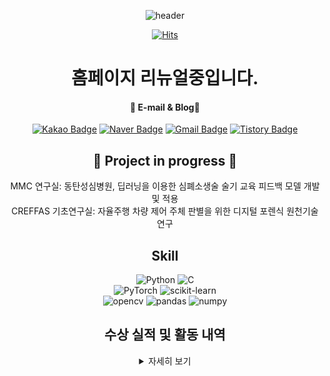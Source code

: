 <div align="center"> 
   
![header](https://capsule-render.vercel.app/api?type=waving&color=gradient&customColorList=1,14,15,18,19,20,25,27,28&height=230&section=header&text=SEONGJI-KO&animation=scaleIn&fontSize=90&fontAlignY=38&desc=Thank%20you%20for%20visiting%20my%20GitHub.&descAlignY=57&descAlign=62) </br>

[![Hits](https://hits.seeyoufarm.com/api/count/incr/badge.svg?url=https%3A%2F%2Fgithub.com%2Fseongjiko&count_bg=%23B9D7ED&title_bg=%235C6BC0&icon=github.svg&icon_color=%23FFFFFF&title=Visitors&edge_flat=false)](https://hits.seeyoufarm.com)

# 홈페이지 리뉴얼중입니다.
#### :link: E-mail & Blog:link:
[![Kakao Badge](https://img.shields.io/badge/Kakao-FFCD00?style=flat-square&logo=Kakaotalk&logoColor=white&link=mailto:soc06202@kakao.com)](mailto:soc06202@kakao.com)
[![Naver Badge](https://img.shields.io/badge/Naver-03C75A?style=flat-square&logo=Naver&logoColor=white&link=mailto:soc06202@naver.com)](mailto:soc06202@naver.com)
[![Gmail Badge](https://img.shields.io/badge/Gmail-d14836?style=flat-square&logo=Gmail&logoColor=white&link=mailto:soc06202@gmail.com)](mailto:soc06202@gmail.com)
[![Tistory Badge](https://img.shields.io/badge/Tistory-000000?style=flat-square&logo=Tistory&logoColor=white&link=mailto:soc06202@gmail.com)](mailto:soc06202@gmail.com)


## 📓 Project in progress 📓
MMC 연구실: 동탄성심병원, 딥러닝을 이용한 심폐소생술 술기 교육 피드백 모델 개발 및 적용 </br>
CREFFAS 기초연구실: 자율주행 차량 제어 주체 판별을 위한 디지털 포렌식 원천기술 연구 </br>

## Skill
![Python](https://img.shields.io/badge/python-3776AB?style=flat&logo=python&logoColor=white)
![C](https://img.shields.io/badge/C-A8B9CC?style=flat&logo=C&logoColor=white) <br>
![PyTorch](https://img.shields.io/badge/PyTorch-EE4C2C?style=flat&logo=PyTorch&logoColor=white)
![scikit-learn](https://img.shields.io/badge/scikit_learn-F7931E?style=flat&logo=scikit-learn&logoColor=white) <br>
![opencv](https://img.shields.io/badge/opencv-5C3EE8?style=flat&logo=opencv&logoColor=white)
![pandas](https://img.shields.io/badge/pandas-150458?style=flat&logo=pandas&logoColor=white)
![numpy](https://img.shields.io/badge/numpy-013243?style=flat&logo=numpy&logoColor=white)

## 수상 실적 및 활동 내역 
<details>
<summary> 자세히 보기 </summary>
<div markdown="1">

## :trophy: 교외 대회 수상내역  :trophy:
<details>
<summary> 교외 대회 수상내역 보기 </summary>
<div markdown="1">

| Award 	| Date                         	          | Task                  	| 
|-------------	|---------------------------------   |-----------------------	|
| 🏆 과학기술정보통신부 장관상(대상)      	| 6학기    | [제 9회 대한민국 SW융합 해커톤 대회)](https://github.com/seongjiko/DeepSeat_project)    |
| 👍 장려상   |   6학기   |   [ACK 2022 학부생 논문 경진 대회](https://kiss.kstudy.com/Detail/Ar?key=3988536)
| 👍 우수논문상   |    6학기    |    2022 정보보호학회 동계학술대회(CISC-W’22)  |
| 👍 SW중심대학협의회장상(장려상)   |   6학기   |   [SW중심대학 공동 AI 경진대회 <본선>](https://github.com/seongjiko/customocr)   |

</div>
</details>

## :trophy: 한림대학교 교내 수상내역 :trophy:
<details>
<summary> 한림대학교 교내 수상내역 보기 </summary>
<div markdown="1">  
   
   
| Award 	| Date                         	          | Task                  	| 
|-------------	|---------------------------------   |-----------------------	|
| 🥇인기상 1위      	| 2학기    | 교내 코딩 학술 동아리 씨애랑 2018년도 SW전시회 출품    |
| 🥈은상 2위      	| 4학기    | [교내 SW사업단 주최 제 1회 SW 교육영상 공모전](https://www.youtube.com/playlist?list=PL840mWpdPGmDbekDZ_EOdY55ps3qi1FTg)    |
| 🥇대상 1위      	| 4학기    | [교내 소프트웨어 융합대학 학술 콘테스트(서공제) 개인 부문](https://github.com/seongjiko/Dodge-Ver1.1)   |
| 🥉동상 3위     	| 4학기    | 교내 소프트웨어 융합대학 학술 콘테스트(서공제) 팀 부문   |
| 🥉인기상 2위     	| 4학기    | [교내 코딩 학술 동아리 씨애랑 2019년도 SW전시회 출품](https://github.com/seongjiko/SpaceDodge)     |
| 🥉금상 1위     	   | 5학기    | [교내 SW사업단 주최 SW week, SW 영상 제작 공모전 대회](https://drive.google.com/file/d/1H8nFhMbOrxW9hFLLlo55LjiX5zPZM1jK/view?usp=sharing)     |
| 🥇금상 1위         | 5학기    | 교내 SW사업단 주최 SW week, 오픈소스 소프트웨어 활용 경진대회 |
| 🥈금상 2위         | 5학기    | 교내 SW사업단 주최 SW week, SW 창업 아이디어 경진대회  |
| 🥈은상 2위         | 5학기    | 교내 SW사업단 주최 SW week, SW기초대회 (파이썬 퀴즈 온 더 한림)  |
| 🥇최우수상 1위         | 5학기    | 교내 LINK+ 사업단 주최 커리어 포트폴리오 경진대회  |
| 🥇최우수상 1위         | 5학기    | 교내 LINK+ 사업단 주최 커리어 포트폴리오 경진대회  |
| 🥈금상 2위         | 6학기   | [2022년 1학기, 교내 SW사업단 주최 SW 캡스톤디자인 (DeepSeat)](https://github.com/seongjiko/DeepSeat_project) |
| 🥉동상 3위         | 7학기   | 2022년 교내 SW사업단 주최 Gitgub 포트폴리오 경진대회 |

</div>
</details>

## 🤖 AI 경진대회 참가이력 🤖
<details>
<summary> AI 경진대회 참가 이력 보기 </summary>
<div markdown="1">

| Competition 	| Subject                         	                | Task                  	| Rank / participants           | Percentile 	| Date  	|
|-------------	|---------------------------------	                |-----------------------	|---------------	            |------------	|-------	|
| Dacon       	| 2023 SW중심대학 공동 AI 경진대회	                | Vision (Segmentation)   	| ? / 975명 	                | -             | 진행중 	|
| Dacon       	| 도배 하자 유형 분류 AI 경진대회 	                | Vision (Classifier)   	| 41등 / 1,025팀 	            | 상위 4%    	| 23/05 	|
| Dacon       	| 포디블록 구조 추출 AI 경진대회  	                | Vision (Segmentation) 	| 85등 / 461팀     	            | 상위 19%     	| 23/01     |
| Dacon        	| [2022 SW중심대학 공동 AI 경진대회](https://github.com/seongjiko/customocr) (수상)        	| Vision (OCR)             	| 5등 / 77팀             	    | 상위 7%      	| 22/10     |
| Dacon        	| 자율주행 센서의 안테나 성능 예측 AI경진대회        | Tabular             	    | 226등 / 975팀             	| 상위 23%      | 22/08     |
| Dacon(basic)  | [항공사 고객 만족도 예측 경진대회](https://sjkoding.tistory.com/14)        	        | Tabular             	    | 2등 / 615명             	    | 상위 1%      	| 22/02     |
| Dacon(basic)  | 영화 리뷰 감정분석 경진대회        	            | NLP             	        | 39등 / 605명             	    | 상위 6%      	| -      	|
| Dacon(basic)  | [펭귄 몸무게 예측 경진대회](https://sjkoding.tistory.com/7)        	                | Tabular             	    | 26등 / 725명             	    | 상위 3%      	| 22/01     |
 
</div>
</details>

## :bulb: 교내 교육 관련 활동내역 :bulb:

<details>
<summary> 교내 교육 관련 활동내역 보기 </summary>
<div markdown="1">
   
| Role 	| Date                         	          | Task                  	|     Subject   |
|-------------	|---------------------------------   |-----------------------	|-------------  |
| 보조강사      	| 18-동계    | 교내 신입생 SW캠프 보조강사 활동    |   JAVA
| 보조강사      	| 19-1    | 교내 SW사업단 주최 교원 SW교육 보조강사활동    |   Python   |
| 멘토      	| 19-1    | 교내 코딩 학술 동아리 씨애랑 멘토활동    |   Java   |
| 멘토      	| 19-1    | 교내 코딩 학술 동아리 노네임 멘토활동    |   C   |
| 멘토      	| 19-1    | 교내 SW사업단 주최 SW멘토링 멘토활동    |   Python   |
| 멘토      	| 19-하계    | SW 기초역량 강화 프로그램 멘토활동    |   C   |
| 멘토      	| 21-2    | 교내 코딩 학술 동아리 씨애랑 멘토활동    |   Algorithm (Python)   |
| 멘토      	| 21-2    | 교내 코딩 학술 동아리 씨애랑 멘토활동    |   Python   |
| 멘토      	| 21-2    | 교내 상생러닝 디딤돌 멘토링 멘토활동    |   학업 멘토   |
| 멘토      	| 21-2    | 교내 교과목 멘토링 멘토활동    |   C++, R   |
| 멘토      	| 22-동계    | 교내 SW사업단 동계 전공 멘토링 멘토활동    |   Python   |
| 멘토      	| 22-하계    | 교내 SW사업단 동계 전공 멘토링 멘토활동    |   Python   |
</div>
</details>

##  :mortar_board: 교내 활동내역 :mortar_board:

<details>
<summary> 교내 활동내역 보기 </summary>
<div markdown="1">
   
| Activity 	| Date                         	          | Detail                  	|   Role   |
|-------------	|---------------------------------   |-----------------------	|-------------  |
|   동아리 👨‍🎓   |   2018 ~   |   교내 소프트웨어융합대학 학술 동아리 씨애랑 회원 등록   |  회원  |
|   동아리 ⚽   |   2018 ~   |   교내 SW축구동아리 일레븐 회원 등록   |  회원  |
|   동아리 👨‍🎓   |   2019-1학기  |   교내 SW사업단, 학술 봉사 동아리 HSV 활동   |  회원  |
|   동아리 👨‍🎓   |   2019-1  |   교내 소프트웨어융합대학 학술 동아리 씨애랑   |  기획국장  |
|   동아리 👨‍🎓   |   2019-2  |   교내 소프트웨어융합대학 학술 동아리 씨애랑   |  라온팀장  |
|   동아리 👨‍🎓   |   2021-2  |   교내 소프트웨어융합대학 학술 동아리 씨애랑   |  기획국장  |
|   동아리 👨‍🎓   |   2022    |   교내 소프트웨어융합대학 학술 동아리 씨애랑   |  회장  |
|   연구실 💻  |   2022   |   2021년도 교내 MMC(Multimedia Computing Laboratory) 학부 연구생 등록   |   학부연구생   |
|   연구실 💻  |   2023-1   |   교내 스마트컴퓨팅 연구소 보조연구원 등록   |   보조연구원   |
|   학생회 🏫  |   2019   |   제 1대 빅데이터 학생회 '한결'   |   홍보부장   |
|   학생회 🏫  |   2021   |   제 3대 빅데이터 학생회 'PLUS'   |   복지부장   |
|   학생회 🏫  |   2022   |   제 4대 소프트웨어융합대학 학생회 'A:BLE'   |   홍보국장   |
</div>
</details>


## 🏫 핵심 특강 🏫

<details>
<summary> 교내 활동내역 보기 </summary>
<div markdown="1">

| Institution  	| Date                         	          | Detail                  	|   Subject   |
|-------------	|---------------------------------   |-----------------------	|-------------  |
|   멀티캠퍼스   |   2021.12.27 ~ 2022.01.05 (56H)   |   파이썬 DT 교육 심화, 전공반   |     AI/Data   |
|   멀티캠퍼스   |   2022.02.14 ~ 2022.02.19 (40H)   |   파이썬DT 데이터역량 집중교육 프로그램   |     AI/Data   |
|   KT   |   2023.08.08 ~ 2024.01 (예정)   |   KT AIVLE AI개발자 코스   |   AI   |

</div>
</details>

</div>
</details>
